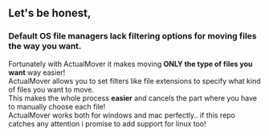 ## Let's be honest,
### Default OS file managers lack filtering options for moving files the way you want.
Fortunately with ActualMover it makes moving **ONLY the type of files you want** way easier!<br/>
ActualMover allows you to set filters like file extensions to specify what kind of files you want to move.<br/>
This makes the whole process **easier** and cancels the part where you have to manually choose each file!<br/>
ActualMover works both for windows and mac perfectly.. if this repo catches any attention i promise to add support for linux too!
